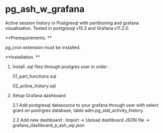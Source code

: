 # pg_ash_w_grafana

Active session history in Postgresql with partitioning and grafana visualisation. 
Tested in postgresql v15.3 and Grafana v11.2.0. 

**Prerequirements. **

pg_cron extension must be installed. 


**Installation. **
1. Install .sql files through postgres user in order :
   
   01_part_functions.sql

   02_active_history.sql

3. Setup Grafana dashboard
   
   2.1 Add postgresql datasource to your grafana through user with select grant on postrgres database, table adm.pg_stat_activity_history.
   
   2.2 Add new dashboard : Import ->  Upload dashboard JSON file -> grafana_dashboard_p_ash_wp.json 

